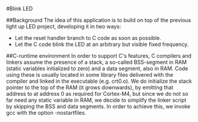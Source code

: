 #Blink LED

##Background
The idea of this application is to build on top of the previous light up LED
project, developing it in two ways:
- Let the reset handler branch to C code as soon as possible.
- Let the C code blink the LED at an arbitrary but visible fixed frequency.

##C-runtime environment
In order to support C's features, C compilers and linkers assume the presence of
a stack, a so-called BSS-segment in RAM (static variables initialized to zero)
and a data segment, also in RAM. Code using these is usually located in some
library files delivered with the compiler and linked in the executable
(e.g. crt0.o).
We do initialize the stack pointer to the top of the RAM (it grows downwards),
by emitting that address to at address 0 as required for Cortex-M4, but since we
do not so far need any static variable in RAM, we decide to simplify the linker
script by skipping the BSS and data segments. In order to achieve this, we
invoke gcc with the option -nostartfiles.
